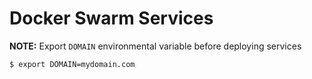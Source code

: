 # Docker Swarm Services

**NOTE:** Export `DOMAIN` environmental variable before deploying services
```bash
$ export DOMAIN=mydomain.com
```